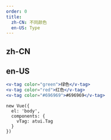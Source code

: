 ```yaml
---
order: 0
title:
  zh-CN: 不同颜色
  en-US: Type
---
```


## zh-CN



## en-US


````jsx
<v-tag color="green">绿色</v-tag>
<v-tag color="red">红色</v-tag>
<v-tag color="#696969">#696969</v-tag>

````

````vue-script
new Vue({
  el: 'body',
  components: {
    vTag: atui.Tag
  }
})
````
